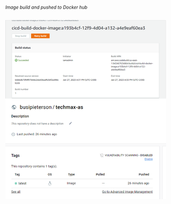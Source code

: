 <h6>Image build and pushed to Docker hub </h6>
<img src="Codebuild screenshot.png" width="800px">

<img src="dockerhub.png" width="800px">
